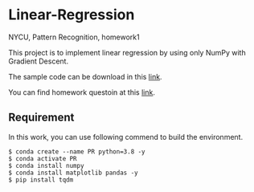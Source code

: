 # Linear-Regression
NYCU, Pattern Recognition, homework1 

This project is to implement linear regression by using only NumPy with Gradient Descent.

The sample code can be download in this [link](https://github.com/NCTU-VRDL/CS_AT0828/tree/main/HW1).

You can find homework questoin at this [link](https://docs.google.com/document/d/1h2yOmAaO1Q932Xl4r2KmDTTHFbw0Nz6DtGSBorJS_Fw/edit).

## Requirement

In this work, you can use following commend to build the environment.

```bash=
$ conda create --name PR python=3.8 -y
$ conda activate PR
$ conda install numpy
$ conda install matplotlib pandas -y
$ pip install tqdm
```
